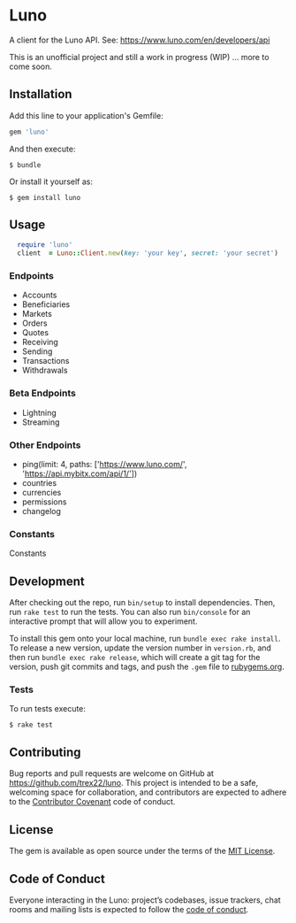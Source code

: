 # Luno
A client for the Luno API. See: https://www.luno.com/en/developers/api

This is an unofficial project and still a work in progress (WIP) ... more to come soon.

## Installation

Add this line to your application's Gemfile:

```ruby
gem 'luno'
```

And then execute:

    $ bundle

Or install it yourself as:

    $ gem install luno

## Usage

```ruby
  require 'luno'
  client  = Luno::Client.new(key: 'your key', secret: 'your secret')
```

### Endpoints
  - Accounts
  - Beneficiaries
  - Markets
  - Orders
  - Quotes
  - Receiving
  - Sending
  - Transactions
  - Withdrawals

### Beta Endpoints
  - Lightning
  - Streaming

### Other Endpoints
  - ping(limit: 4, paths: ['https://www.luno.com/', 'https://api.mybitx.com/api/1/'])
  - countries
  - currencies
  - permissions
  - changelog

### Constants
  Constants

## Development

After checking out the repo, run `bin/setup` to install dependencies. Then, run `rake test` to run the tests. You can also run `bin/console` for an interactive prompt that will allow you to experiment.

To install this gem onto your local machine, run `bundle exec rake install`. To release a new version, update the version number in `version.rb`, and then run `bundle exec rake release`, which will create a git tag for the version, push git commits and tags, and push the `.gem` file to [rubygems.org](https://rubygems.org).

### Tests
To run tests execute:

    $ rake test

## Contributing

Bug reports and pull requests are welcome on GitHub at https://github.com/trex22/luno. This project is intended to be a safe, welcoming space for collaboration, and contributors are expected to adhere to the [Contributor Covenant](http://contributor-covenant.org) code of conduct.

## License

The gem is available as open source under the terms of the [MIT License](https://opensource.org/licenses/MIT).

## Code of Conduct

Everyone interacting in the Luno: project’s codebases, issue trackers, chat rooms and mailing lists is expected to follow the [code of conduct](https://github.com/trex22/luno/blob/master/CODE_OF_CONDUCT.md).
